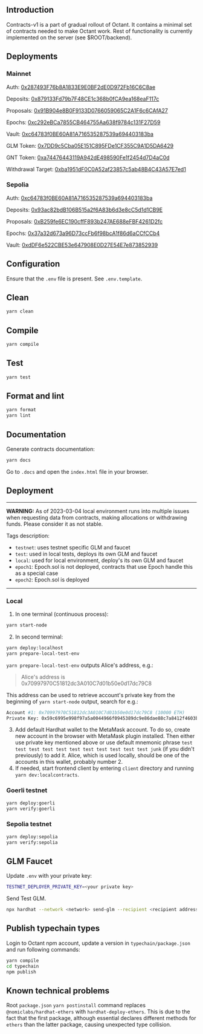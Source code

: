 ## Introduction

Contracts-v1 is a part of gradual rollout of Octant. It contains a minimal set of contracts needed to make Octant work. Rest of functionality is currently implemented on the server (see $ROOT/backend).

## Deployments

### Mainnet

Auth: [0x287493F76b8A1833E9E0BF2dE0D972Fb16C6C8ae](https://etherscan.io/address/0x287493f76b8a1833e9e0bf2de0d972fb16c6c8ae)

Deposits: [0x879133Fd79b7F48CE1c368b0fCA9ea168eaF117c](https://etherscan.io/address/0x879133fd79b7f48ce1c368b0fca9ea168eaf117c#code)

Proposals: [0x91B904e8B0F9133D0766059065C2A1F6c6CAfA27](https://etherscan.io/address/0x91b904e8b0f9133d0766059065c2a1f6c6cafa27)

Epochs: [0xc292eBCa7855CB464755Aa638f9784c131F27D59](https://etherscan.io/address/0xc292eBCa7855CB464755Aa638f9784c131F27D59)

Vault: [0xc64783f0BE60A81A716535287539a694403183ba](https://etherscan.io/address/0xc64783f0BE60A81A716535287539a694403183ba)

GLM Token: [0x7DD9c5Cba05E151C895FDe1CF355C9A1D5DA6429](https://etherscan.io/address/0x7DD9c5Cba05E151C895FDe1CF355C9A1D5DA6429)

GNT Token: [0xa74476443119A942dE498590Fe1f2454d7D4aC0d](https://etherscan.io/address/0xa74476443119A942dE498590Fe1f2454d7D4aC0d)

Withdrawal Target: [0xba1951dF0C0A52af23857c5ab48B4C43A57E7ed1](https://etherscan.io/address/0xba1951df0c0a52af23857c5ab48b4c43a57e7ed1)


### Sepolia

Auth: [0xc64783f0BE60A81A716535287539a694403183ba](https://sepolia.etherscan.io/address/0xc64783f0BE60A81A716535287539a694403183ba)

Deposits: [0x93ac82bdB106B515a2f6A83b6d3e8cC5d1d1CB9E](https://sepolia.etherscan.io/address/0x93ac82bdB106B515a2f6A83b6d3e8cC5d1d1CB9E#code)

Proposals: [0xB259fe6EC190cffF893b247AE688eFBF4261D2fc](https://sepolia.etherscan.io/address/0xB259fe6EC190cffF893b247AE688eFBF4261D2fc)

Epochs: [0x37a32d673a96D73ccFb6f98bcA1f86d6aCCfCCb4](https://sepolia.etherscan.io/address/0x37a32d673a96D73ccFb6f98bcA1f86d6aCCfCCb4)

Vault: [0xdDF6e522CBE53e647908E0D27E54E7e873852939](https://sepolia.etherscan.io/address/0xdDF6e522CBE53e647908E0D27E54E7e873852939)

## Configuration

Ensure that the `.env`  file is present. See `.env.template`.

## Clean
```bash
yarn clean
```

## Compile
```bash
yarn compile
```

## Test
```bash
yarn test
```

## Format and lint
```bash
yarn format
yarn lint
```

## Documentation
Generate contracts documentation:
```bash
yarn docs
```
Go to `.docs` and open the `index.html` file in your browser.

## Deployment

---

**WARNING:** As of 2023-03-04 local environment runs into multiple issues when requesting data from contracts, making allocations or withdrawing funds. Please consider it as not stable.

Tags description:
* `testnet`: uses testnet specific GLM and faucet
* `test`: used in local tests, deploys its own GLM and faucet
* `local`: used for local environment, deploy's its own GLM and faucet
* `epoch1`: Epoch.sol is not deployed, contracts that use Epoch handle this as a special case
* `epoch2`: Epoch.sol is deployed

---
### Local

1. In one terminal (continuous process):
```bash
yarn start-node
```
2. In second terminal:
```bash
yarn deploy:localhost
yarn prepare-local-test-env
```
`yarn prepare-local-test-env` outputs Alice's address, e.g.:
> Alice's address is  0x70997970C51812dc3A010C7d01b50e0d17dc79C8

This address can be used to retrieve account's private key from the beginning of `yarn start-node` output, search for e.g.:

```bash
Account #1: 0x70997970C51812dc3A010C7d01b50e0d17dc79C8 (10000 ETH)
Private Key: 0x59c6995e998f97a5a0044966f0945389dc9e86dae88c7a8412f4603b6b78690
```

3. Add default Hardhat wallet to the MetaMask account. To do so, create new account in the browser with MetaMask plugin installed. Then either use private key mentioned above or use default mnemonic phrase `test test test test test test test test test test test junk` (if you didn't previously) to add it. Alice, which is used locally, should be one of the accounts in this wallet, probably number 2.
4. If needed, start frontend client by entering `client` directory and running `yarn dev:localcontracts`.

### Goerli testnet
```bash
yarn deploy:goerli
yarn verify:goerli
```

### Sepolia testnet
```bash
yarn deploy:sepolia
yarn verify:sepolia
```

## GLM Faucet
Update `.env` with your private key:
```bash
TESTNET_DEPLOYER_PRIVATE_KEY=<your private key>
```
Send Test GLM.
```bash
npx hardhat --network <network> send-glm --recipient <recipient address>
```

## Publish typechain types
Login to Octant npm account, update a version in `typechain/package.json` and run following commands:
```bash
yarn compile
cd typechain
npm publish
```

## Known technical problems

Root `package.json` `yarn postinstall` command replaces `@nomiclabs/hardhat-ethers` with `hardhat-deploy-ethers`. This is due to the fact that the first package, although essential declares different methods for `ethers` than the latter package, causing unexpected type collision.

